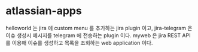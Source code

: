 # atlassian-apps

helloworld 는 jira 에 custom menu 를 추가하는 jira plugin 이고,
jira-telegram 은 이슈 생성시 메시지를 telegram 에 전송하는 plugin 이다.
myweb 은 jira REST API 를 이용해 이슈를 생성하고 목록을 조회하는 web application 이다.
